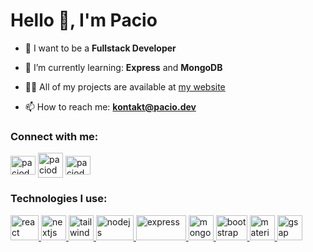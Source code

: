 <h1>Hello 👋, I'm Pacio</h1>

- 🎈 I want to be a **Fullstack Developer**

- 🌱 I’m currently learning: **Express** and **MongoDB**

- 👨‍💻 All of my projects are available at [my website](https://pacio.dev#work)

- 📫 How to reach me: **kontakt@pacio.dev**

<h3 align="left">Connect with me:</h3>
<p align="left">
<a href="https://twitter.com/paciodev" target="blank"><img align="center" src="https://upload.wikimedia.org/wikipedia/commons/thumb/4/4f/Twitter-logo.svg/1280px-Twitter-logo.svg.png" alt="paciodev" height="30" width="40" /></a>
<a href="https://instagram.com/paciotenpros" target="blank"><img align="center" src="https://upload.wikimedia.org/wikipedia/commons/e/e7/Instagram_logo_2016.svg" alt="paciodev" height="40" width="40" /></a>
<a href="https://www.youtube.com/channel/UCdKDr9GeZ7Mkt1dnGWxSM6Q" target="blank"><img align="center" src="https://upload.wikimedia.org/wikipedia/commons/0/09/YouTube_full-color_icon_%282017%29.svg" alt="paciodev" height="30" width="40" /></a>

<h3 align="left">Technologies I use:</h3>

<a href="https://reactjs.org" target="_blank"> <img src="https://upload.wikimedia.org/wikipedia/commons/thumb/a/a7/React-icon.svg/2300px-React-icon.svg.png" alt="react" width="45" height="40"/> </a>
<a href="https://nextjs.org" target="_blank"> <img src="https://miro.medium.com/max/1200/1*xsMYIt3m_cleoHcd-Ncozg.png" alt="nextjs" width="40" height="40"/> </a>
<a href="https://tailwindcss.com" target="_blank"> <img src="https://tailwindcss.com/_next/static/media/social-square.b622e290e82093c36cca57092ffe494f.jpg" alt="tailwindcss" width="40" height="40"/> </a>
<a href="https://nodejs.org/en/" target="_blank"> <img src="https://blog.aftermarket.pl/content/images/2019/11/instalacja_ghost-1.jpg" alt="nodejs" width="60" height="40"/> </a>
<a href="https://expressjs.com" target="_blank"> <img src="https://expressjs.com/images/express-facebook-share.png" alt="express" width="80" height="40"/> </a>
<a href="https://www.mongodb.com" target="_blank"> <img src="https://images.prismic.io/boringowl/0dd056cc-4e7e-47be-b149-31f4e3a73b75_MongoDB.jpeg?auto=compress,format" alt="mongodb" width="40" height="40"/> </a>
<a href="https://getbootstrap.com" target="_blank"> <img src="https://upload.wikimedia.org/wikipedia/commons/thumb/b/b2/Bootstrap_logo.svg/1200px-Bootstrap_logo.svg.png" alt="bootstrap" width="50" height="40"/> </a>
<a href="https://mui.com" target="_blank"> <img src="https://images.prismic.io/boringowl/e913c1fa-b0b1-4e92-bb7b-f80a241b0527_Material+UI.png?auto=compress,format" alt="materialui" width="40" height="40"/> </a>
<a href="https://greensock.com/gsap/" target="_blank"> <img src="https://www.nicepng.com/png/detail/949-9490768_short-instructional-screencast-video-tutorials-for-gsap-logo.png" alt="gsap" width="40" height="40"/> </a>
